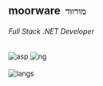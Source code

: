 ## moorware&nbsp; `מורוור`
###### Full Stack .NET Developer
![asp](https://img.shields.io/badge/-ASP.NET-7b8cd8?logo=microsoft-sql-server&logoColor=white&style=flat)
![ng](https://img.shields.io/badge/-Angular-7b8cd8?logo=angular&logoColor=white&style=flat)
\
\
![langs](https://github-readme-stats.vercel.app/api/top-langs/?username=moorware&bg_color=7b8cd8&title_color=ffffff&text_color=ffffff&hide_border=1)
